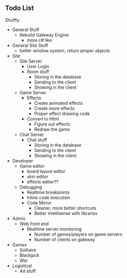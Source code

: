﻿
Todo List
------------

         
Shuffly
   * General Stuff
      * Rebuild Gateway Engine
         * more c# like
   * General Site Stuff
      * better window system, return proper objects
   * Site
      * Site Server
         * User Login
         * Room stuff
            * Storing in the database
            * Sending to the client
            * Showing in the client
      * Game Server
         * Effects
            * Create animated effects
            * Create more effects
            * Proper effect drawing code
         * Convert to Html
            * Figure out effects
            * Redraw the game
      * Chat Server
         * Chat stuff
            * Storing in the database
            * Sending to the client
            * Showing in the client
   * Developer
      * Game editor
         * board layout editor
         * skin editor
         * effects editor??
      * Debugging
         * Realtime breakpoints
         * Inline code execution
         * Code Mirror
            * Cleaner, more better shortcuts
            * Better intellisense with libraries
   * Admin
      * Web front end 
         * Realtime server monitoring
            * Number of games/players on game servers
            * Number of clients on gateway
   * Games
      * Solitaire
      * Blackjack
      * War
   * Logistical
      * Ad stuff
